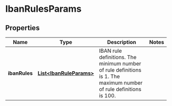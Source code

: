 
# IbanRulesParams

## Properties
Name | Type | Description | Notes
------------ | ------------- | ------------- | -------------
**ibanRules** | [**List&lt;IbanRuleParams&gt;**](IbanRuleParams.md) | IBAN rule definitions. The minimum number of rule definitions is 1. The maximum number of rule definitions is 100. | 




